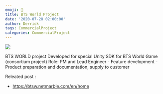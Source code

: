 ```yaml
---
emoji: 🎤
title: BTS World Project
date: '2020-07-28 02:00:00'
author: Derrick
tags: CommercialProject
categories: CommercialProject
---
```

![](/bts.png)

BTS WORLD project
Developed for special Unity SDK for BTS World Game (consortium project)
Role: PM and Lead Engineer - Feature development - Product preparation and documentation, supply to customer

Releated post : 
- https://btsw.netmarble.com/en/home


